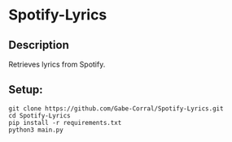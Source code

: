 # Spotify-Lyrics

## Description

Retrieves lyrics from Spotify.

## Setup:

```
git clone https://github.com/Gabe-Corral/Spotify-Lyrics.git
cd Spotify-Lyrics
pip install -r requirements.txt
python3 main.py
```
